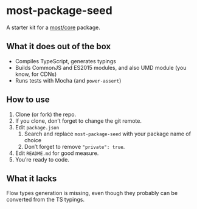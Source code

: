 # most-package-seed

A starter kit for a [most/core](https://github.com/mostjs/core) package.

## What it does out of the box

- Compiles TypeScript, generates typings
- Builds CommonJS and ES2015 modules, and also UMD module (you know, for CDNs)
- Runs tests with Mocha (and `power-assert`)

## How to use

1. Clone (or fork) the repo.
2. If you clone, don’t forget to change the git remote.
3. Edit `package.json`
   1. Search and replace `most-package-seed` with your package name of choice
   2. Don’t forget to remove `"private": true`.
4. Edit `README.md` for good measure.
5. You’re ready to code.

## What it lacks

Flow types generation is missing, even though they probably can be converted from the TS typings.
